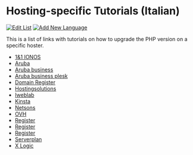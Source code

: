 # Hosting-specific Tutorials (Italian)
[![Edit List](https://img.shields.io/badge/Edit_List--green.svg?style=social)](https://github.com/wp-core-php/servehappy-resources/edit/master/tutorials/hosting-specific/tutorials-it.md)
[![Add New Language](https://img.shields.io/badge/Add_New_Language--green.svg?style=social)](https://github.com/wp-core-php/servehappy-resources/new/master/tutorials/hosting-specific)

This is a list of links with tutorials on how to upgrade the PHP version on a specific hoster.

* [1&1 IONOS](https://www.ionos.it/aiuto/hosting/gestire-la-versione-php-nellarea-clienti/visualizzare-o-modificare-la-versione-di-php/)
* [Aruba](https://guide.hosting.aruba.it/hosting/linux/servizi-inclusi-creazione-sito-web/scelta-versione-php.aspx)
* [Aruba business](https://guide.arubabusiness.it/hosting/hosting-linux/pannello-cpanel/php-version.aspx)
* [Aruba business plesk](https://guide.arubabusiness.it/hosting/hosting-linux/pannello-plesk-linux/impostazioni-php.aspx)
* [Domain Register](https://domainregister.international/index.php?rp=%2Fknowledgebase%2F42%2FCome-cambiare-la-versione-di-PHP.html&language=italian)
* [Hostingsolutions](https://www.hostingsolutions.it/guide/versione-php.php)
* [Iweblab](https://youtu.be/DAAV0QohqVI)
* [Kinsta](https://kinsta.com/it/knowledgebase/versione-php-wordpress/)
* [Netsons](https://www.netsons.com/manage/knowledgebase/264/Come-cambiare-versione-PHP.html)
* [OVH](https://docs.ovh.com/it/hosting/hosting_condiviso_faq_-_come_aggiornare_la_tua_versione_di_php/)
* [Register](https://www.register.it/assistenza/versione-php-hosting-cpanel/)
* [Register](https://www.register.it/assistenza/php-hosting-windows/)
* [Register](https://www.register.it/assistenza/modificare-php-ini-hosting-linux/)
* [Serverplan](https://help.serverplan.com/it/kb/articles/come-cambio-versione-di-php-nel-mio-hosting-cpanel)
* [X Logic](https://xlogic.org/kb/knowledgebase/come-gestire-i-parametri-php/)
